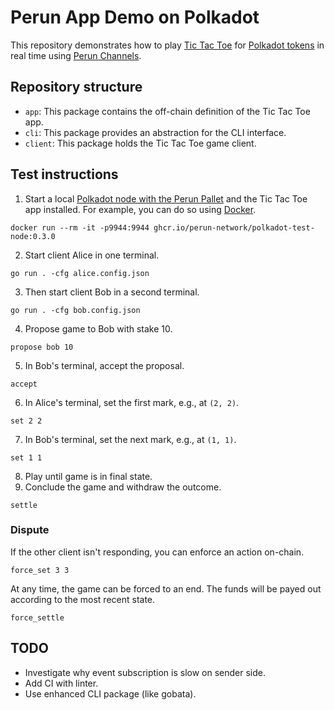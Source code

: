 # Perun App Demo on Polkadot

This repository demonstrates how to play [Tic Tac Toe](https://en.wikipedia.org/wiki/Tic-tac-toe) for [Polkadot tokens](https://polkadot.network) in real time using [Perun Channels](https://github.com/perun-network/perun-polkadot-backend).

## Repository structure

* `app`: This package contains the off-chain definition of the Tic Tac Toe app.
* `cli`: This package provides an abstraction for the CLI interface.
* `client`: This package holds the Tic Tac Toe game client.


## Test instructions

1. Start a local [Polkadot node  with the Perun Pallet](https://github.com/perun-network/perun-polkadot-node) and the Tic Tac Toe app installed.
For example, you can do so using [Docker](https://www.docker.com).
```
docker run --rm -it -p9944:9944 ghcr.io/perun-network/polkadot-test-node:0.3.0
```

2. Start client Alice in one terminal.
```
go run . -cfg alice.config.json
```

3. Then start client Bob in a second terminal.
```
go run . -cfg bob.config.json
```

4. Propose game to Bob with stake 10.
```
propose bob 10
```
5. In Bob's terminal, accept the proposal.
```
accept
```
6. In Alice's terminal, set the first mark, e.g., at `(2, 2)`.
```
set 2 2
```
7. In Bob's terminal, set the next mark, e.g., at `(1, 1)`.
```
set 1 1
```
8. Play until game is in final state.
9. Conclude the game and withdraw the outcome.
```
settle
```

### Dispute

If the other client isn't responding, you can enforce an action on-chain.
```
force_set 3 3
```
At any time, the game can be forced to an end. The funds will be payed out according to the most recent state.
```
force_settle
```


## TODO

- Investigate why event subscription is slow on sender side.
- Add CI with linter.
- Use enhanced CLI package (like gobata).
